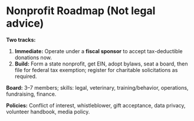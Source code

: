 # Nonprofit Roadmap (Not legal advice)

**Two tracks:**  
1) **Immediate:** Operate under a **fiscal sponsor** to accept tax-deductible donations now.  
2) **Build:** Form a state nonprofit, get EIN, adopt bylaws, seat a board, then file for federal tax exemption; register for charitable solicitations as required.

**Board:** 3–7 members; skills: legal, veterinary, training/behavior, operations, fundraising, finance.

**Policies:** Conflict of interest, whistleblower, gift acceptance, data privacy, volunteer handbook, media policy.
